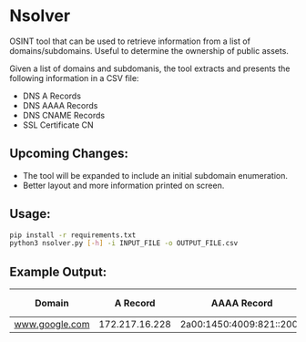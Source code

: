 # Nsolver
OSINT tool that can be used to retrieve information from a list of domains/subdomains. Useful to determine the ownership of public assets. 

Given a list of domains and subdomanis, the tool extracts and presents the following information in a CSV file:
- DNS A Records
- DNS AAAA Records
- DNS CNAME Records
- SSL Certificate CN

## Upcoming Changes:
- The tool will be expanded to include an initial subdomain enumeration.
- Better layout and more information printed on screen.

## Usage:
```sh
pip install -r requirements.txt
python3 nsolver.py [-h] -i INPUT_FILE -o OUTPUT_FILE.csv
```

## Example Output:

| Domain | A Record | AAAA Record | CNAME Record | IP Owners | SSL CN |
| -------- | ------- | ------- | ------- | ------- | ------- |
| www.google.com | 172.217.16.228 | 2a00:1450:4009:821::2004 | N/A | GOOGLE | www.google.com |

